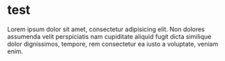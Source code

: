 test
====

Lorem ipsum dolor sit amet, consectetur adipisicing elit. Non dolores assumenda velit perspiciatis nam cupiditate aliquid fugit dicta similique dolor dignissimos, tempore, rem consectetur ea iusto a voluptate, veniam enim.
